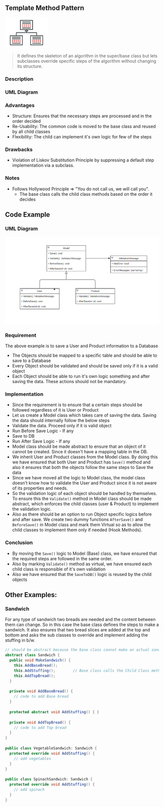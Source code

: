## Template Method Pattern

![Template Method Pattern Image](https://raw.githubusercontent.com/sandeshkota/DesignPatterns/main/Assets/Patterns/template-method.png)

> It defines the skeleton of an algorithm in the super/base class but lets subclasses override specific steps of the algorithm without changing its structure.

### Description

### UML Diagram

### Advantages
- Structure: Ensures that the necessary steps are processed and in the order decided
- Re-Usability: The common code is moved to the base class and reused by all child classes
- Flexibility: The child can implement it's own logic for few of the steps

### Drawbacks
- Violation of Liskov Substitution Principle by suppressing a default step implementation via a subclass.

### Notes
- Follows Hollywood Principle => "You do not call us, we will call you".
  - The base class calls the child class methods based on the order it decides




## Code Example

### UML Diagram

![Template Method Pattern UML Image](https://raw.githubusercontent.com/sandeshkota/DesignPatterns/main/Assets/UML/Template_Method.PNG)

### Requirement
The above example is to save a User and Product information to a Database
- The Objects should be mapped to a specific table and should be able to save to a Database
- Every Object should be validated and should be saved only if it is a valid object
- Each Object should be able to run it's own logic something and after saving the data. These actions should not be mandatory.

### Implementation
-  Since the requirement is to ensure that a certain steps should be followed regardless of it is User or Product
-  Let us create a Model class which takes care of saving the data. Saving the data should internally follow the below steps
  - Validate the data. Proceed only if it is valid object
  - Run Before Save Logic - If any
  - Save to DB
  - Run After Save Logic - If any
- Model class should be made abstract to ensure that an object of it cannot be created. Since it doesn't have a mapping table in the DB.
- We inherit User and Product classes from the Model class. By doing this we have ensured that both User and Product has ```Save()``` method and also it ensures that both the objects follow the same steps to Save the data
- Since we have moved all the logic to Model class, the model class doesn't know how to validate the User and Product since it is not aware of its properties and needs.
- So the validation logic of each object should be handled by themselves. To ensure this the ```Validate()``` method in Model class should be made abstract, which enforces the child classes (user & Product) to implement the validation logic.
- Also as there should be an option to run Object specific logics before and after save. We create two dummy functions ```AfterSave()``` and ```BeforeSave()``` in Model class and mark them Virtual so as to allow the child classes to implement them only if needed (Hook Methods).

### Conclusion
- By moving the ```Save()``` logic to Model (Base) class, we have ensured that the required steps are followed in the same order.
- Also by marking ```Validate()``` method as virtual, we have ensured each child class is responsible of it's own validation
- Also we have ensured that the ```SaveToDB()``` logic is reused by the child objects




## Other Examples:

### Sandwich
For any type of sandwich two breads are needed and the content between them can change. So in this case the base class defines the steps to make a sandwich.
It also ensures that two bread slices are added at the top and bottom and asks the sub classes to override and implement adding the stuffing in b/w.

```csharp
// should be abstract because the base class cannot make an actual sandwich
abstract class Sandwich {
  public void MakeSandwich() {
    this.AddBaseBread();
    this.AddStuffing();        // Base class calls the Child Class method.
    this.AddTopBread();
  }
  
  private void AddBaseBread() {
    // code to add Base bread
  }
  
  protected abstract void AddStuffing() { }
  
  private void AddTopBread() {
    // code to add Top bread
  }
}

public class VegetableSandwich: Sandwich {
  protected override void AddStuffing() {
    // add vegetables
  }
}

public class SpinachSandwich: Sandwich {
  protected override void AddStuffing() {
    // add spinach
  }
}

```
